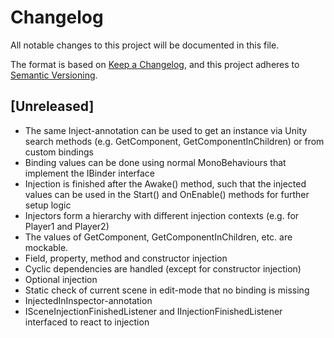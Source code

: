 # Changelog
All notable changes to this project will be documented in this file.

The format is based on [Keep a Changelog](https://keepachangelog.com/en/1.0.0/),
and this project adheres to [Semantic Versioning](https://semver.org/spec/v2.0.0.html).

## [Unreleased]
- The same Inject-annotation can be used to get an instance via Unity search methods (e.g. GetComponent, GetComponentInChildren) or from custom bindings
- Binding values can be done using normal MonoBehaviours that implement the IBinder interface
- Injection is finished after the Awake() method, such that the injected values can be used in the Start() and OnEnable() methods for further setup logic
- Injectors form a hierarchy with different injection contexts (e.g. for Player1 and Player2)
- The values of GetComponent, GetComponentInChildren, etc. are mockable.
- Field, property, method and constructor injection
- Cyclic dependencies are handled (except for constructor injection)
- Optional injection
- Static check of current scene in edit-mode that no binding is missing
- InjectedInInspector-annotation
- ISceneInjectionFinishedListener and IInjectionFinishedListener interfaced to react to injection
